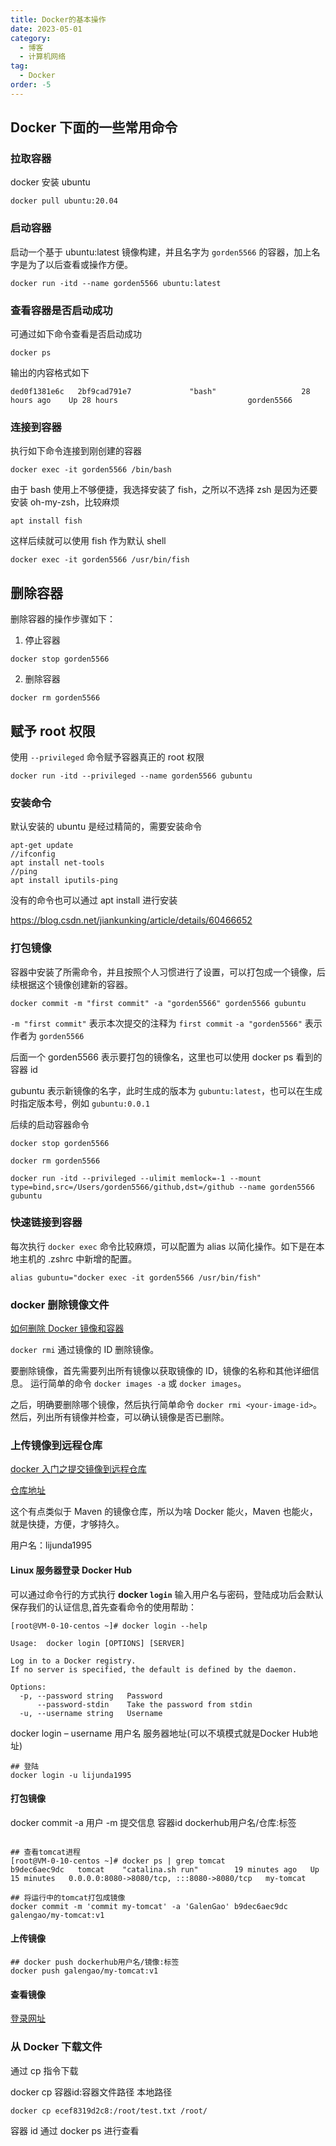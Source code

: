 ```yaml
---
title: Docker的基本操作
date: 2023-05-01
category:
  - 博客
  - 计算机网络
tag:
  - Docker
order: -5
---
```


## Docker 下面的一些常用命令

### 拉取容器

docker 安装 ubuntu

```
docker pull ubuntu:20.04
```


### 启动容器

启动一个基于 ubuntu:latest 镜像构建，并且名字为 `gorden5566` 的容器，加上名字是为了以后查看或操作方便。

```
docker run -itd --name gorden5566 ubuntu:latest
```

### 查看容器是否启动成功

可通过如下命令查看是否启动成功
```
docker ps
```

输出的内容格式如下
```
ded0f1381e6c   2bf9cad791e7             "bash"                   28 hours ago    Up 28 hours                             gorden5566
```

### 连接到容器

执行如下命令连接到刚创建的容器
```
docker exec -it gorden5566 /bin/bash
```

由于 bash 使用上不够便捷，我选择安装了 fish，之所以不选择 zsh 是因为还要安装 oh-my-zsh，比较麻烦
```
apt install fish
```

这样后续就可以使用 fish 作为默认 shell
```
docker exec -it gorden5566 /usr/bin/fish
```

## 删除容器

删除容器的操作步骤如下：

1. 停止容器
```
docker stop gorden5566
```

2. 删除容器
```
docker rm gorden5566
```

## 赋予 root 权限

使用 `--privileged` 命令赋予容器真正的 root 权限

```
docker run -itd --privileged --name gorden5566 gubuntu

```

### 安装命令

默认安装的 ubuntu 是经过精简的，需要安装命令

```
apt-get update
//ifconfig 
apt install net-tools       
//ping
apt install iputils-ping 
```

没有的命令也可以通过 apt install 进行安装

https://blog.csdn.net/jiankunking/article/details/60466652

### 打包镜像

容器中安装了所需命令，并且按照个人习惯进行了设置，可以打包成一个镜像，后续根据这个镜像创建新的容器。

```
docker commit -m "first commit" -a "gorden5566" gorden5566 gubuntu
```

`-m "first commit"` 表示本次提交的注释为 `first commit`
`-a "gorden5566"` 表示作者为 `gorden5566`

后面一个 gorden5566 表示要打包的镜像名，这里也可以使用 docker ps 看到的容器 id

gubuntu 表示新镜像的名字，此时生成的版本为 `gubuntu:latest`，也可以在生成时指定版本号，例如 `gubuntu:0.0.1`

后续的启动容器命令

```
docker stop gorden5566

docker rm gorden5566

docker run -itd --privileged --ulimit memlock=-1 --mount type=bind,src=/Users/gorden5566/github,dst=/github --name gorden5566 gubuntu	

```

### 快速链接到容器

每次执行 `docker exec` 命令比较麻烦，可以配置为 alias 以简化操作。如下是在本地主机的 .zshrc 中新增的配置。

```
alias gubuntu="docker exec -it gorden5566 /usr/bin/fish"
```

### docker 删除镜像文件

[如何删除 Docker 镜像和容器](https://www.freecodecamp.org/chinese/news/how-to-remove-images-in-docker/)

`docker rmi` 通过镜像的 ID 删除镜像。

要删除镜像，首先需要列出所有镜像以获取镜像的 ID，镜像的名称和其他详细信息。 运行简单的命令 `docker images -a` 或 `docker images`。

之后，明确要删除哪个镜像，然后执行简单命令 `docker rmi <your-image-id>`。然后，列出所有镜像并检查，可以确认镜像是否已删除。

### 上传镜像到远程仓库

[docker 入门之提交镜像到远程仓库](https://blog.csdn.net/javaee_gao/article/details/122053127)


[仓库地址](https://hub.docker.com/)

这个有点类似于 Maven 的镜像仓库，所以为啥 Docker 能火，Maven 也能火，就是快捷，方便，才够持久。

用户名：lijunda1995

#### Linux 服务器登录 Docker Hub

可以通过命令行的方式执行 **docker `login`** 输入用户名与密码，登陆成功后会默认保存我们的认证信息,首先查看命令的使用帮助：

```
[root@VM-0-10-centos ~]# docker login --help

Usage:  docker login [OPTIONS] [SERVER]

Log in to a Docker registry.
If no server is specified, the default is defined by the daemon.

Options:
  -p, --password string   Password
      --password-stdin    Take the password from stdin
  -u, --username string   Username

```

docker login – username 用户名 服务器地址(可以不填模式就是Docker Hub地址)

```
## 登陆
docker login -u lijunda1995
```

#### 打包镜像

docker commit -a 用户 -m 提交信息 容器id dockerhub用户名/仓库:标签

```

## 查看tomcat进程
[root@VM-0-10-centos ~]# docker ps | grep tomcat
b9dec6aec9dc   tomcat    "catalina.sh run"        19 minutes ago   Up 15 minutes   0.0.0.0:8080->8080/tcp, :::8080->8080/tcp   my-tomcat

## 将运行中的tomcat打包成镜像
docker commit -m 'commit my-tomcat' -a 'GalenGao' b9dec6aec9dc galengao/my-tomcat:v1
```

#### 上传镜像

```
## docker push dockerhub用户名/镜像:标签
docker push galengao/my-tomcat:v1
```

#### 查看镜像

[登录网址](https://hub.docker.com/)

### 从 Docker 下载文件

通过 cp 指令下载

docker cp 容器id:容器文件路径 本地路径

```
docker cp ecef8319d2c8:/root/test.txt /root/

```

容器 id 通过 docker ps 进行查看
